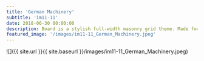 ```yaml
---
title: 'German Machinery'
subtitle: 'im11-11'
date: 2018-06-30 00:00:00
description: Board is a stylish full-width masonry grid theme. Made for designers, artists, photographers and developers to show off their best work.
featured_image: '/images/im11-11_German_Machinery.jpeg'
---
```


![]({{ site.url }}{{ site.baseurl }}/images/im11-11_German_Machinery.jpeg)


